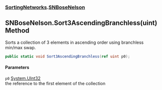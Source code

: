 ### [SortingNetworks](./SortingNetworks.md 'SortingNetworks').[SNBoseNelson](./SortingNetworks-SNBoseNelson.md 'SortingNetworks.SNBoseNelson')
## SNBoseNelson.Sort3AscendingBranchless(uint) Method
Sorts a collection of 3 elements in ascending order using branchless min/max swap.  
```csharp
public static void Sort3AscendingBranchless(ref uint p0);
```
#### Parameters
<a name='SortingNetworks-SNBoseNelson-Sort3AscendingBranchless(uint)-p0'></a>
`p0` [System.UInt32](https://docs.microsoft.com/en-us/dotnet/api/System.UInt32 'System.UInt32')  
the reference to the first element of the collection  
  
